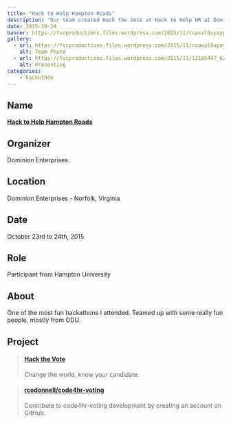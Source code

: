 ```yaml
---
title: "Hack to Help Hampton Roads"
description: "Our team created Hack the Vote at Hack to Help HR at Dominion Enterprises."
date: 2015-10-24
banner: https://fvcproductions.files.wordpress.com/2015/11/csaxal9uyaypho3.jpg
gallery:
  - url: https://fvcproductions.files.wordpress.com/2015/11/csaxal9uyaypho3.jpg
    alt: Team Photo
  - url: https://fvcproductions.files.wordpress.com/2015/11/12185447_625125410958828_1289917126824218099_o.jpg
    alt: Presenting
categories:
    - hackathon
---
```


## Name

<a title="DE" href="https://hackathon.dominionenterprises.com/" target="_blank" rel="noopener"><strong>Hack to Help Hampton Roads</strong></a>

## Organizer

Dominion Enterprises

## Location

Dominion Enterprises - Norfolk, Virginia

## Date

October 23rd to 24th, 2015

## Role

Participant from Hampton University

## About

One of the most fun hackathons I attended. Teamed up with some really fun people, mostly from ODU.

## Project

<blockquote class="embedly-card"><h4><a href="//rcodonnell.github.io/code4hr-voting/">Hack the Vote</a></h4><p>Change the world, know your candidate.</p></blockquote>

<blockquote class="embedly-card"><h4><a href="https://github.com/rcodonnell/code4hr-voting">rcodonnell/code4hr-voting</a></h4><p>Contribute to code4hr-voting development by creating an account on GitHub.</p></blockquote>
